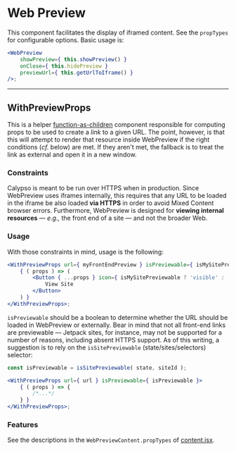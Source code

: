 # Web Preview

This component facilitates the display of iframed content. See the `propTypes` for configurable options. Basic usage is:

```jsx
<WebPreview
	showPreview={ this.showPreview() }
	onClose={ this.hidePreview }
	previewUrl={ this.getUrlToIframe() }
/>;
```

---

## WithPreviewProps

This is a helper [function-as-children] component responsible for computing props to be used to create a _link_ to a given URL. The point, however, is that this will attempt to render that resource inside WebPreview if the right conditions (_cf._ below) are met. If they aren't met, the fallback is to treat the link as external and open it in a new window.

### Constraints

Calypso is meant to be run over HTTPS when in production. Since WebPreview uses iframes internally, this requires that any URL to be loaded in the iframe be also loaded **via HTTPS** in order to avoid Mixed Content browser errors. Furthermore, WebPreview is designed for **viewing internal resources** — _e.g.,_ the front end of a site — and not the broader Web.

### Usage

With those constraints in mind, usage is the following:

```jsx
<WithPreviewProps url={ myFrontEndPreview } isPreviewable={ isMySitePreviewable }>
	{ ( props ) => (
		<Button { ...props } icon={ isMySitePreviewable ? 'visible' : 'external' }>
			View Site
		</Button>
	) }
</WithPreviewProps>;
```

`isPreviewable` should be a boolean to determine whether the URL should be loaded in WebPreview or externally. Bear in mind that not all front-end links are previewable — Jetpack sites, for instance, may not be supported for a number of reasons, including absent HTTPS support. As of this writing, a suggestion is to rely on the `isSitePreviewable` (state/sites/selectors) selector:

```jsx
const isPreviewable = isSitePreviewable( state, siteId );

<WithPreviewProps url={ url } isPreviewable={ isPreviewable }>
	{ ( props ) => {
		/*...*/
	} }
</WithPreviewProps>;
```

### Features
See the descriptions in the `WebPreviewContent.propTypes` of [content.jsx](https://github.com/Automattic/wp-calypso/blob/trunk/client/components/web-preview/content.jsx).

[function-as-children]: https://medium.com/merrickchristensen/function-as-child-components-5f3920a9ace9
